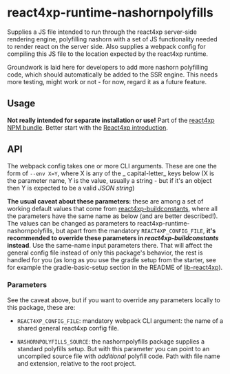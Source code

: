 # react4xp-runtime-nashornpolyfills

Supplies a JS file intended to run through the react4xp server-side rendering engine, polyfilling nashorn with a set of
JS functionality needed to render react on the server side. Also supplies a webpack config for compiling this JS file to
the location expected by the react4xp runtime.

Groundwork is laid here for developers to add more nashorn polyfilling code, which should automatically be added to the
SSR engine. This needs more testing, might work or not - for now, regard it as a future feature.

## Usage

**Not really intended for separate installation or use!** Part of
the [react4xp NPM bundle](https://www.npmjs.com/package/react4xp). Better start with
the [React4xp introduction](https://developer.enonic.com/templates/react4xp).

## API

The webpack config takes one or more CLI arguments. These are one the form of `--env X=Y`, where X is any of the _
capital-letter_ keys below (X is the parameter name, Y is the value, usually a string - but if it's an object then Y is
expected to be a valid _JSON string_)

**The usual caveat about these parameters:** these are among a set of working default values that come
from [react4xp-buildconstants](https://www.npmjs.com/package/react4xp-buildconstants), where all the parameters have the
same name as below (and are better described!). The values can be changed as parameters to
react4xp-runtime-nashornpolyfills, but apart from the mandatory `REACT4XP_CONFIG_FILE`, **it's recommended to override
these parameters in _react4xp-buildconstants_ instead**. Use the same-name input parameters there. That will affect the
general config file instead of only this package's behavior, the rest is handled for you (as long as you use the gradle
setup from the starter, see for example the gradle-basic-setup section in the README
of [lib-react4xp](https://github.com/enonic/lib-react4xp)).

### Parameters

See the caveat above, but if you want to override any parameters locally to this package, these are:

- `REACT4XP_CONFIG_FILE`: mandatory webpack CLI argument: the name of a shared general react4xp config file.

- `NASHORNPOLYFILLS_SOURCE`: the nashornpolyfills package supplies a standard polyfills setup. But with this parameter
  you can point to an uncompiled source file with _additional_ polyfill code. Path with file name and extension,
  relative to the root project.
